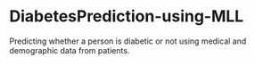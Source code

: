 # DiabetesPrediction-using-MLL
Predicting whether a person is diabetic or not using  medical and demographic data from patients.
